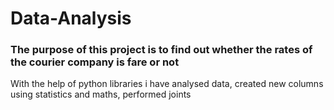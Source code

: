 # Data-Analysis
### The purpose of this project is to find out whether the rates of the courier company is fare or not
With the help of python libraries i have analysed data, created new columns using statistics and maths, performed joints
